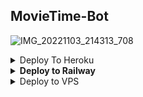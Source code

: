 ## MovieTime-Bot
![IMG_20221103_214313_708](https://user-images.githubusercontent.com/113157573/200102202-bf1c59b9-9682-42d4-baea-f61a8f8b8455.jpg)

<details><summary>Deploy To Heroku</summary>
<p>
<br>
<a href="https://heroku.com/deploy?template=https://github.com/BikashTG/MovieTime-Robot">
  <img src="https://www.herokucdn.com/deploy/button.svg" alt="Deploy To Heroku">
</a>
</p>
</details>

<details>
  <summary><b>Deploy to Railway</b></summary>
<br/>

<p align="left">
<a href="https://railway.app/new/template?template=https%3A%2F%2Fgithub.com%2Fjosprojects%2Ftgmoviebot"">
  <img height="30px" src="https://railway.app/button.svg">
</a>
</p>
</details>

<details><summary>Deploy to VPS</summary>
<p>
<pre>
git clone https://github.com/BikashTG/MovieTime-Robot
# Install Packages
pip3 install -r requirements.txt
Edit info.py with variables as given below then run bot
python3 bot.py
</pre>
</p>
</details>
